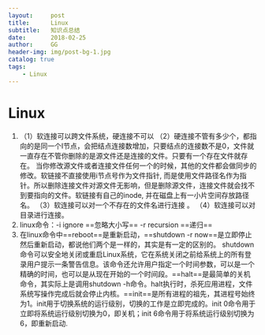 ```yaml
---
layout:     post
title:      Linux
subtitle:   知识点总结
date:       2018-02-25
author:     GG
header-img: img/post-bg-1.jpg
catalog: true
tags:
    - Linux
---
```


# Linux
1. （1）软连接可以跨文件系统，硬连接不可以
（2）硬连接不管有多少个，都指向的是同一个I节点，会把结点连接数增加，只要结点的连接数不是0，文件就一直存在不管你删除的是源文件还是连接的文件。只要有一个存在文件就存在。 当你修改源文件或者连接文件任何一个的时候，其他的文件都会做同步的修改。软链接不直接使用i节点号作为文件指针, 而是使用文件路径名作为指针。所以删除连接文件对源文件无影响，但是删除源文件，连接文件就会找不到要指向的文件。软链接有自己的inode, 并在磁盘上有一小片空间存放路径名。
（3）软连接可以对一个不存在的文件名进行连接 。
（4）软连接可以对目录进行连接。
2. linux命令：-i     ignore          ==忽略大小写==
-r    recursion      ==递归==
3. 在linux命令中==reboot==是重新启动，==shutdown -r now==是立即停止然后重新启动，都说他们两个是一样的，其实是有一定的区别的。
shutdown命令可以安全地关闭或重启Linux系统，它在系统关闭之前给系统上的所有登录用户提示一条警告信息。该命令还允许用户指定一个时间参数，可以是一个精确的时间，也可以是从现在开始的一个时间段。==halt==是最简单的关机命令，其实际上是调用shutdown -h命令。halt执行时，杀死应用进程，文件系统写操作完成后就会停止内核。==init==是所有进程的祖先，其进程号始终为1。init用于切换系统的运行级别，切换的工作是立即完成的。init 0命令用于立即将系统运行级别切换为0，即关机；init 6命令用于将系统运行级别切换为6，即重新启动.